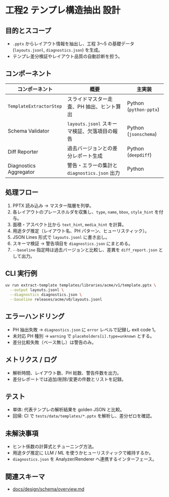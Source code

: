 # 工程2 テンプレ構造抽出 設計

## 目的とスコープ
- `.pptx` からレイアウト情報を抽出し、工程 3〜5 の基礎データ (`layouts.jsonl`, `diagnostics.json`) を生成。
- テンプレ差分検証やレイアウト品質の自動診断を担う。

## コンポーネント
| コンポーネント | 概要 | 主実装 |
| --- | --- | --- |
| `TemplateExtractorStep` | スライドマスター走査、PH 抽出、ヒント算出 | Python (`python-pptx`) |
| Schema Validator | `layouts.jsonl` スキーマ検証、欠落項目の報告 | Python (`jsonschema`) |
| Diff Reporter | 過去バージョンとの差分レポート生成 | Python (`deepdiff`) |
| Diagnostics Aggregator | 警告・エラーの集計と `diagnostics.json` 出力 | Python |

## 処理フロー
1. PPTX 読み込み → マスター階層を列挙。  
2. 各レイアウトのプレースホルダを収集し、`type`, `name`, `bbox`, `style_hint` を付与。  
3. 面積・アスペクト比から `text_hint`, `media_hint` を計算。  
4. 用途タグ推定（レイアウト名、PH パターン、ヒューリスティック）。  
5. JSON Lines 形式で `layouts.jsonl` に書き出し。  
6. スキーマ検証 → 警告項目を `diagnostics.json` にまとめる。  
7. `--baseline` 指定時は過去バージョンと比較し、差異を `diff_report.json` として出力。

## CLI 実行例
```bash
uv run extract-template templates/libraries/acme/v1/template.pptx \
  --output layouts.jsonl \
  --diagnostics diagnostics.json \
  --baseline releases/acme/v0/layouts.jsonl
```

## エラーハンドリング
- PH 抽出失敗 → `diagnostics.json` に `error` レベルで記録し exit code 1。
- 未対応 PH 種別 → `warning` で `placeholders[i].type=unknown` とする。
- 差分比較失敗（ベース無し）は警告のみ。

## メトリクス / ログ
- 解析時間、レイアウト数、PH 総数、警告件数を出力。
- 差分レポートでは追加/削除/変更の件数とリストを記録。

## テスト
- 単体: 代表テンプレの解析結果を golden JSON と比較。
- 回帰: CI で `tests/data/templates/*.pptx` を解析し、差分ゼロを確認。

## 未解決事項
- ヒント係数の計算式とチューニング方法。
- 用途タグ推定に LLM / ML を使うかヒューリスティックで維持するか。
- `diagnostics.json` を Analyzer/Renderer へ連携するインターフェース。

## 関連スキーマ
- [docs/design/schema/overview.md](../schema/overview.md)
